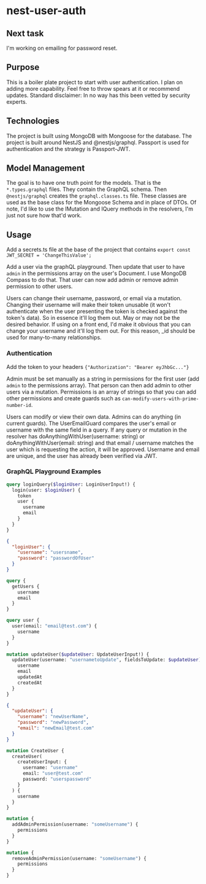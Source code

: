 # nest-user-auth

## Next task

I'm working on emailing for password reset.

## Purpose

This is a boiler plate project to start with user authentication. I plan on adding more capability. Feel free to throw spears at it or recommend updates. Standard disclaimer: In no way has this been vetted by security experts.

## Technologies

The project is built using MongoDB with Mongoose for the database. The project is built around NestJS and @nestjs/graphql. Passport is used for authentication and the strategy is Passport-JWT.

## Model Management

The goal is to have one truth point for the models. That is the `*.types.graphql` files. They contain the GraphQL schema. Then `@nestjs/graphql` creates the `graphql.classes.ts` file. These classes are used as the base class for the Mongoose Schema and in place of DTOs. Of note, I'd like to use the IMutation and IQuery methods in the resolvers, I'm just not sure how that'd work.

## Usage

Add a secrets.ts file at the base of the project that contains `export const JWT_SECRET = 'ChangeThisValue';`

Add a user via the graphQL playground. Then update that user to have `admin` in the permissions array on the user's Document. I use MongoDB Compass to do that. That user can now add admin or remove admin permission to other users.

Users can change their username, password, or email via a mutation. Changing their username will make their token unusable (it won't authenticate when the user presenting the token is checked against the token's data). So in essence it'll log them out. May or may not be the desired behavior. If using on a front end, I'd make it obvious that you can change your username and it'll log them out. For this reason, \_id should be used for many-to-many relationships.

### Authentication

Add the token to your headers `{"Authorization": "Bearer eyJhbGc..."}`

Admin must be set manually as a string in permissions for the first user (add `admin` to the permissions array). That person can then add admin to other users via a mutation. Permissions is an array of strings so that you can add other permissions and create guards such as `can-modify-users-with-prime-number-id`.

Users can modify or view their own data. Admins can do anything (in current guards). The UserEmailGuard compares the user's email or username with the same field in a query. If any query or mutation in the resolver has doAnythingWithUser(username: string) or doAnythingWithUser(email: string) and that email / username matches the user which is requesting the action, it will be approved. Username and email are unique, and the user has already been verified via JWT.

### GraphQL Playground Examples

```graphql
query loginQuery($loginUser: LoginUserInput!) {
  login(user: $loginUser) {
    token
    user {
      username
      email
    }
  }
}
```

```json
{
  "loginUser": {
    "username": "usersname",
    "password": "passwordOfUser"
  }
}
```

```graphql
query {
  getUsers {
    username
    email
  }
}
```

```graphql
query user {
  user(email: "email@test.com") {
    username
  }
}
```

```graphql
mutation updateUser($updateUser: UpdateUserInput!) {
  updateUser(username: "usernametoUpdate", fieldsToUpdate: $updateUser) {
    username
    email
    updatedAt
    createdAt
  }
}
```

```json
{
  "updateUser": {
    "username": "newUserName",
    "password": "newPassword",
    "email": "newEmail@test.com"
  }
}
```

```graphql
mutation CreateUser {
  createUser(
    createUserInput: {
      username: "username"
      email: "user@test.com"
      password: "userspassword"
    }
  ) {
    username
  }
}
```

```graphql
mutation {
  addAdminPermission(username: "someUsername") {
    permissions
  }
}
```

```graphql
mutation {
  removeAdminPermission(username: "someUsername") {
    permissions
  }
}
```
